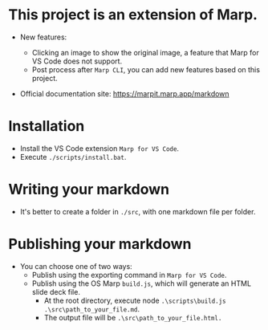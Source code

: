 # This project is an extension of Marp.

- New features:
    - Clicking an image to show the original image, a feature that Marp for VS Code does not support.
    - Post process after `Marp CLI`, you can add new features based on this project.

- Official documentation site: https://marpit.marp.app/markdown

# Installation
- Install the VS Code extension `Marp for VS Code`.
- Execute `./scripts/install.bat`.


# Writing your markdown
- It's better to create a folder in `./src`, with one markdown file per folder.


# Publishing your markdown
- You can choose one of two ways:
    - Publish using the exporting command in `Marp for VS Code`.
    - Publish using the OS Marp `build.js`, which will generate an HTML slide deck file.
        - At the root directory, execute node `.\scripts\build.js .\src\path_to_your_file.md`.
        - The output file will be `.\src\path_to_your_file.html.`